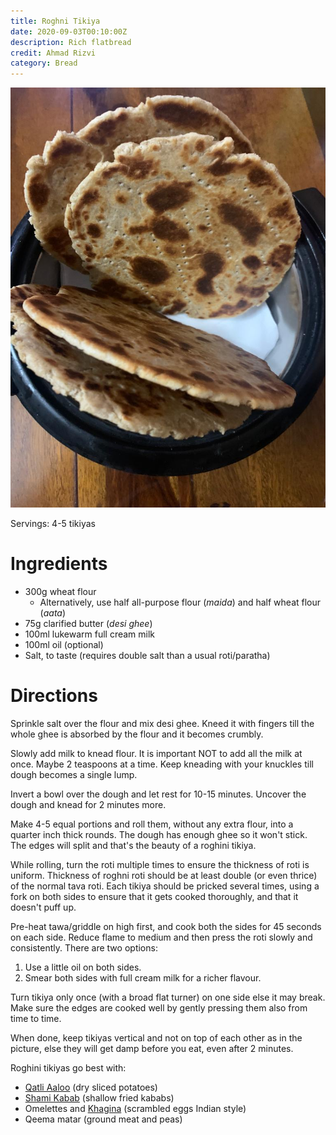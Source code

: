 ```yaml
---
title: Roghni Tikiya
date: 2020-09-03T00:10:00Z
description: Rich flatbread
credit: Ahmad Rizvi
category: Bread
---
```

![tikiya](tikiya.jpeg)

Servings: 4-5 tikiyas

# Ingredients
- 300g wheat flour 
  - Alternatively, use half all-purpose flour (_maida_) and half wheat flour (_aata_)
- 75g clarified butter (_desi ghee_)
- 100ml lukewarm full cream milk
- 100ml oil (optional)
- Salt, to taste (requires double salt than a usual roti/paratha)

# Directions
Sprinkle salt over the flour and mix desi ghee. Kneed it with fingers till the whole ghee is absorbed by the flour and it becomes crumbly.

Slowly add milk to knead flour. It is important NOT to add all the milk at once. Maybe 2 teaspoons at a time. Keep kneading with your knuckles till dough becomes a single lump. 

Invert a bowl over the dough and let rest for 10-15 minutes. Uncover the dough and knead for 2 minutes more.

Make 4-5 equal portions and roll them, without any extra flour, into a quarter inch thick rounds. The dough has enough ghee so it won't stick. The edges will split and that's the beauty of a roghini tikiya.

While rolling, turn the roti multiple times to ensure the thickness of roti is uniform. Thickness of roghni roti should be at least double (or even thrice) of the normal tava roti. Each tikiya should be pricked several times, using a fork on both sides to ensure that it gets cooked thoroughly, and that it doesn't puff up.

Pre-heat tawa/griddle on high first, and cook both the sides for 45 seconds on each side. Reduce flame to medium and then press the roti slowly and consistently. There are two options:
1. Use a  little oil on both sides.
2. Smear both sides with full cream milk for a richer flavour. 

Turn tikiya only once (with a broad flat turner) on one side else it may break. Make sure the edges are cooked well by gently pressing them also from time to time.

When done, keep tikiyas vertical and not on top of each other as in the picture, else they will get damp before you eat, even after 2 minutes.

Roghini tikiyas go best with:
- [Qatli Aaloo](/qatli-aaloo) (dry sliced potatoes)
- [Shami Kabab](/shami-kabab) (shallow fried kababs)
- Omelettes and [Khagina](/khagina) (scrambled eggs Indian style)
- Qeema matar (ground meat and peas)
